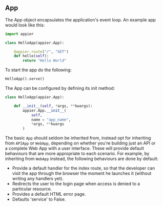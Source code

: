 ## App

The App object encapsulates the application's event loop. An example app would look like this:

```python
import appier

class HelloApp(appier.App):

    @appier.route("/", "GET")
    def hello(self):
        return "Hello World"
```

To start the app do the following:

```python
HelloApp().serve()
```

The App can be configured by defining its init method:

```python
class HelloApp(appier.App):

    def __init__(self, *args, **kwargs):
        appier.App.__init__(
            self,
            name = "app_name",
            *args, **kwargs
        )
```

The basic `App` should seldom be inherited from, instead opt for inheriting from  `APIApp`
or `WebApp`, depending on whether you're building just an API or a complete Web App with
a user interface. These will provide default behaviours that are more appropriate to each
scenario. For example, by inheriting from `WebApp` instead, the following behaviours are
done by default:

* Provide a default handler for the index route, so that the developer can visit the app
through the browser the moment he launches it (without writing any handlers yet).
* Redirects the user to the login page when access is denied to a particular resource.
* Provides a default HTML error page.
* Defaults 'service' to False.
